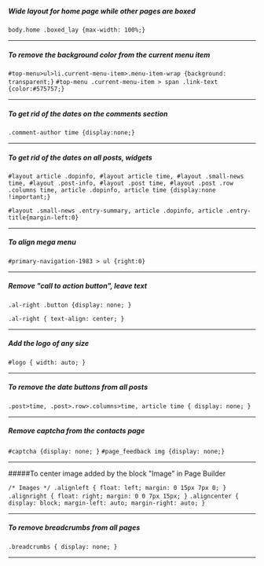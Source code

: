 ##### Wide layout for home page while other pages are boxed

`body.home .boxed_lay {max-width: 100%;}`

-----------------------------------------------------

##### To remove the background color from the current menu item

`#top-menu>ul>li.current-menu-item>.menu-item-wrap {background: transparent;}`
`#top-menu .current-menu-item > span .link-text {color:#575757;}`

----------------------------------------------

##### To get rid of the dates on the comments section

`.comment-author time {display:none;}`

------------------------------------

##### To get rid of the dates on all posts, widgets

`#layout article .dopinfo, #layout article time, #layout .small-news time, #layout .post-info, #layout .post time, #layout .post .row .columns time, article .dopinfo, article time {display:none !important;}`

`#layout .small-news .entry-summary, article .dopinfo, article .entry-title{margin-left:0}`

--------------------------------------------

##### To align mega menu

`#primary-navigation-1983 > ul {right:0}`

-----------------------------------------------------------

##### Remove "call to action button", leave text

`.al-right .button {display: none; }`

`.al-right { text-align: center; }`

-----------------------------------------------

##### Add the logo of any size

`#logo { width: auto; } `

--------------------------------------------

##### To remove the date buttons from all posts

`.post>time, .post>.row>.columns>time, article time {
display: none;
}`

--------------------------------------

##### Remove captcha from the contacts page

`#captcha {display: none; }`
`#page_feedback img {display: none;}`

-----------------------------------------------

#####To center image added by the block "Image" in Page Builder

`/* Images */
.alignleft {
    float: left;
    margin: 0 15px 7px 0;
}`
`.alignright {
    float: right;
    margin: 0 0 7px 15px;
}`
`.aligncenter {
    display: block;
    margin-left: auto;
    margin-right: auto;
} `

---------------------------------------------

##### To remove breadcrumbs from all pages

`.breadcrumbs {
display: none;
}`

-----------------------------------------
